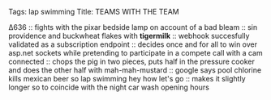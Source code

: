 Tags: lap swimming
Title: TEAMS WITH THE TEAM
  
∆636 :: fights with the pixar bedside lamp on account of a bad bleam :: sin providence and buckwheat flakes with **tigermilk** :: webhook succesfully validated as a subscription endpoint :: decides once and for all to win over asp.net sockets while pretending to participate in a compete call with a cam connected :: chops the pig in two pieces, puts half in the pressure cooker and does the other half with mah-mah-mustard :: google says pool chlorine kills mexican beer so lap swimming hey how let's go :: makes it slightly longer so to coincide with the night car wash opening hours